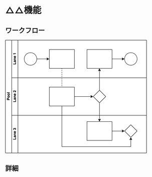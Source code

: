 △△機能
============================

ワークフロー
----------------------------

![ワークフロー](triangle_workflow.drawio.png)

詳細
----------------------------
